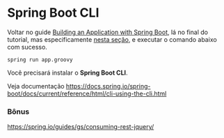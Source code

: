 # Spring Boot CLI

Voltar no guide [Building an Application with Spring Boot](https://spring.io/guides/gs/spring-boot/),
lá no final do tutorial, mas especificamente [nesta seção](https://spring.io/guides/gs/spring-boot/#_jar_support_and_groovy_support),
e executar o comando abaixo com sucesso.

    spring run app.groovy

Você precisará instalar o __Spring Boot CLI__.

Veja documentação https://docs.spring.io/spring-boot/docs/current/reference/html/cli-using-the-cli.html


### Bônus

https://spring.io/guides/gs/consuming-rest-jquery/